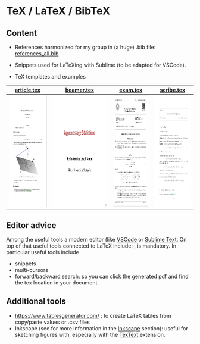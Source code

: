 # TeX / LaTeX / BibTeX

## Content

- References harmonized for my group in (a huge) .bib file: [references_all.bib](biblio/references_all.bib)

- Snippets used for LaTeXing with Sublime (to be adapted for VSCode).

- TeX templates and examples

|[article.tex](draft-article/article.tex)|[beamer.tex](draft-beamer/beamer.tex) | [exam.tex](draft-exam/exam.tex)| [scribe.tex](draft-scribe/scribe.tex) |
| ----------- | ----------- |----------- |----------- |
|[<img src="../sharedimages/article.png" width="210" height="300">](draft-article/article.tex)|[<img src="../sharedimages/beamer.png" width="400" height="300">](draft-beamer/beamer.tex)|[<img src="../sharedimages/examen.png" width="210" height="300">](draft-exam/exam.tex)|[<img src="../sharedimages/scribe.png" width="210" height="300">](draft-scribe/scribe.tex)|



## Editor advice 

Among the useful tools a modern editor (like [VSCode](https://code.visualstudio.com/) or [Sublime Text](https://www.sublimetext.com/).
On top of that useful tools connected to LaTeX include:
, is mandatory.
In particular useful tools include 
- snippets
- multi-cursors 
- forward/backward search: so you can click the generated pdf and find the tex location in your document.


## Additional tools

- https://www.tablesgenerator.com/ : to create LaTeX tables from copy/paste values or .csv files
- Inkscape (see for more information in the [Inkscape](../inkscape/README.md) section): useful for sketching figures with, especially with the [TexText](https://inkscape.org/~jcwinkler/%E2%98%85textext) extension.


